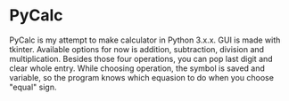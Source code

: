 # PyCalc
PyCalc is my attempt to make calculator in Python 3.x.x. GUI is made with tkinter.
Available options for now is addition, subtraction, division and multiplication. Besides those four operations, you can pop last digit and clear whole entry.
While choosing operation, the symbol is saved and variable, so the program knows which equasion to do when you choose "equal" sign.
